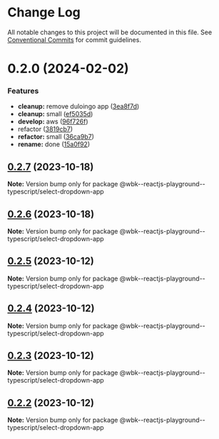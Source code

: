 # Change Log

All notable changes to this project will be documented in this file.
See [Conventional Commits](https://conventionalcommits.org) for commit guidelines.

# 0.2.0 (2024-02-02)

### Features

-   **cleanup:** remove duloingo app ([3ea8f7d](https://github.com/paulAlexSerban/wbk--reactjs-playground--typescript/commit/3ea8f7d47da9759c9ea8f62599a8aa4250b38c3c))
-   **cleanup:** small ([ef5035d](https://github.com/paulAlexSerban/wbk--reactjs-playground--typescript/commit/ef5035dd88231efce920b3a5ed7e94acaaa02811))
-   **develop:** aws ([96f726f](https://github.com/paulAlexSerban/wbk--reactjs-playground--typescript/commit/96f726f064733ad5ee05405640fc2b69ff8c6f8f))
-   refactor ([3819cb7](https://github.com/paulAlexSerban/wbk--reactjs-playground--typescript/commit/3819cb7dabfd32836e6acd0d5a8089b467ea5985))
-   **refactor:** small ([36ca9b7](https://github.com/paulAlexSerban/wbk--reactjs-playground--typescript/commit/36ca9b7dfff9673b918f52a9f80790f6d27cf44d))
-   **rename:** done ([15a0f92](https://github.com/paulAlexSerban/wbk--reactjs-playground--typescript/commit/15a0f92f47690da6021269d43d7489cb72cdc514))

## [0.2.7](https://github.com/paulAlexSerban/wbk--reactjs-playground--typescript/compare/@wbk--reactjs-playground--typescript/select-dropdown-app@0.2.6...@wbk--reactjs-playground--typescript/select-dropdown-app@0.2.7) (2023-10-18)

**Note:** Version bump only for package @wbk--reactjs-playground--typescript/select-dropdown-app

## [0.2.6](https://github.com/paulAlexSerban/wbk--reactjs-playground--typescript/compare/@wbk--reactjs-playground--typescript/select-dropdown-app@0.2.5...@wbk--reactjs-playground--typescript/select-dropdown-app@0.2.6) (2023-10-18)

**Note:** Version bump only for package @wbk--reactjs-playground--typescript/select-dropdown-app

## [0.2.5](https://github.com/paulAlexSerban/wbk--reactjs-playground--typescript/compare/@wbk--reactjs-playground--typescript/select-dropdown-app@0.2.4...@wbk--reactjs-playground--typescript/select-dropdown-app@0.2.5) (2023-10-12)

**Note:** Version bump only for package @wbk--reactjs-playground--typescript/select-dropdown-app

## [0.2.4](https://github.com/paulAlexSerban/wbk--reactjs-playground--typescript/compare/@wbk--reactjs-playground--typescript/select-dropdown-app@0.2.3...@wbk--reactjs-playground--typescript/select-dropdown-app@0.2.4) (2023-10-12)

**Note:** Version bump only for package @wbk--reactjs-playground--typescript/select-dropdown-app

## [0.2.3](https://github.com/paulAlexSerban/wbk--reactjs-playground--typescript/compare/@wbk--reactjs-playground--typescript/select-dropdown-app@0.2.2...@wbk--reactjs-playground--typescript/select-dropdown-app@0.2.3) (2023-10-12)

**Note:** Version bump only for package @wbk--reactjs-playground--typescript/select-dropdown-app

## [0.2.2](https://github.com/paulAlexSerban/wbk--reactjs-playground--typescript/compare/@wbk--reactjs-playground--typescript/select-dropdown-app@0.2.1...@wbk--reactjs-playground--typescript/select-dropdown-app@0.2.2) (2023-10-12)

**Note:** Version bump only for package @wbk--reactjs-playground--typescript/select-dropdown-app
